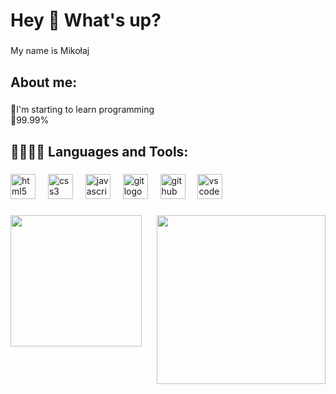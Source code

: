 <h1 align="left">Hey 👋 What's up?</h1>

###

<p align="left">My name is Mikołaj</p>

###

<h2 align="left">About me:</h2>

###

<p align="left">💭I'm starting to learn programming<br>🥰99.99%</p>


###

<h2 align="left">👨🏻‍💻🔥 Languages and Tools:</h2>

###

<div align="left">
  <img src="https://cdn.jsdelivr.net/gh/devicons/devicon/icons/html5/html5-original.svg" height="40" alt="html5 logo"  />
  <img width="12" />
  <img src="https://cdn.jsdelivr.net/gh/devicons/devicon/icons/css3/css3-original.svg" height="40" alt="css3 logo"  />
  <img width="12" />
  <img src="https://cdn.jsdelivr.net/gh/devicons/devicon/icons/javascript/javascript-original.svg" height="40" alt="javascript logo"  />
  <img width="12" />
  <img src="https://cdn.jsdelivr.net/gh/devicons/devicon/icons/git/git-original.svg" height="40" alt="git logo"  />
  <img width="12" />
  <img src="https://cdn.jsdelivr.net/gh/devicons/devicon/icons/github/github-original.svg" height="40" alt="github logo"  />
  <img width="12" />
  <img src="https://cdn.jsdelivr.net/gh/devicons/devicon/icons/vscode/vscode-original.svg" height="40" alt="vscode logo"  />
</div>

###

<img align="left" height="210" src="https://media1.tenor.com/m/DHkIdy0a-UkAAAAC/loading-cat.gif"  />

###

<img align="right" height="270" src="https://media1.tenor.com/m/U5hmONvZGo8AAAAd/mmt-error-error.gif"  />

###

